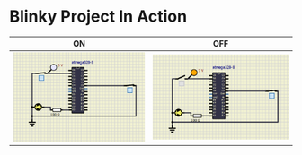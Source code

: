 # Blinky Project In Action

|ON|OFF|
|:--:|:--:|
|![ON](https://github.com/Saisanathpotnuru/Activity/blob/master/simulation/ON.png)|![OFF](https://github.com/Saisanathpotnuru/Activity/blob/master/simulation/OFF.png)|



